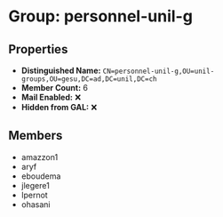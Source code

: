 # Group: personnel-unil-g

## Properties

- **Distinguished Name:** `CN=personnel-unil-g,OU=unil-groups,OU=gesu,DC=ad,DC=unil,DC=ch`
- **Member Count:** 6
- **Mail Enabled:** ❌
- **Hidden from GAL:** ❌

## Members

- amazzon1
- aryf
- eboudema
- jlegere1
- lpernot
- ohasani

